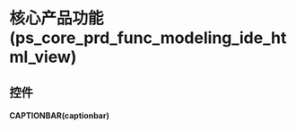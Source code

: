# 核心产品功能(ps_core_prd_func_modeling_ide_html_view)  <!-- {docsify-ignore-all} -->



## 控件
#### CAPTIONBAR(captionbar)


<script>
 const { createApp } = Vue
  createApp({
    data() {
      return {

      }
    }
  }).use(ElementPlus).mount('#app')
</script>